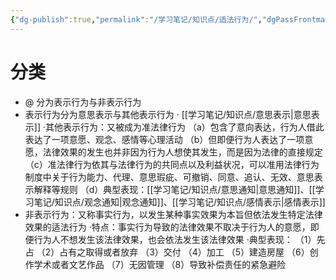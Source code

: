 ```yaml
---
{"dg-publish":true,"permalink":"/学习笔记/知识点/适法行为/","dgPassFrontmatter":true}
---
```


# 分类
- @ 分为表示行为与非表示行为
- 表示行为分为意思表示与其他表示行为
· [[学习笔记/知识点/意思表示\|意思表示]]
·其他表示行为：又被成为准法律行为
（a）包含了意向表达，行为人借此表达了一项意愿、观念、感情等心理活动
（b）但即便行为人表达了一项意愿，法律效果的发生也并非因为行为人想使其发生，而是因为法律的直接规定
（c）准法律行为依其与法律行为的共同点以及利益状况，可以准用法律行为制度中关于行为能力、代理、意思瑕疵、可撤销、同意、追认、无效、意思表示解释等规则
（d）典型表现：[[学习笔记/知识点/意思通知\|意思通知]]、[[学习笔记/知识点/观念通知\|观念通知]]、[[学习笔记/知识点/感情表示\|感情表示]]
- 非表示行为：又称事实行为，以发生某种事实效果为本旨但依法发生特定法律效果的适法行为
·特点：事实行为导致的法律效果不取决于行为人的意愿，即便行为人不想发生该法律效果，也会依法发生该法律效果
·典型表现：
（1）先占
（2）占有之取得或者放弃
（3）交付
（4）加工
（5）建造房屋
（6）创作学术或者文艺作品
（7）无因管理
（8）导致补偿责任的紧急避险